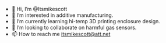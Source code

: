 - 👋 Hi, I’m @Itsmikescott
- 👀 I’m interested in additive manufacturing.
- 🌱 I’m currently learning hi-temp 3D printing enclosure design.
- 💞️ I’m looking to collaborate on harmful gas sensors.
- 📫 How to reach me itsmikescott@att.net

<!---
Itsmikescott/Itsmikescott is a ✨ special ✨ repository because its `README.md` (this file) appears on your GitHub profile.
You can click the Preview link to take a look at your changes.
--->
